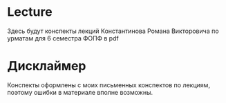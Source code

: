 # Lecture
Здесь будут конспекты лекций Константинова Романа Викторовича по урматам для 6 семестра ФОПФ в pdf
# Дисклаймер
Конспекты оформлены с моих письменных конспектов по лекциям, поэтому ошибки в материале вполне возможны.
